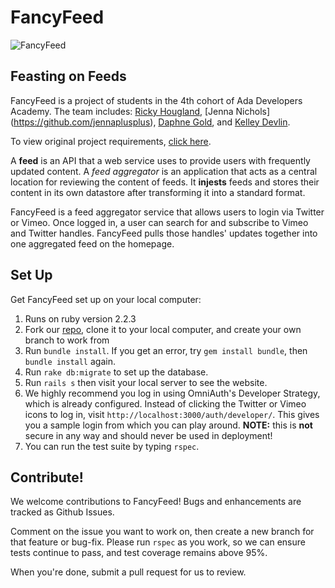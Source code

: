 # FancyFeed

![FancyFeed](http://cdn0.rubylane.com/shops/1089582/MCGP1514.1L.jpg)

## Feasting on Feeds

FancyFeed is a project of students in the 4th cohort of Ada Developers Academy. The team includes: [Ricky Hougland](https://github.com/hougland), [Jenna Nichols] (https://github.com/jennaplusplus), [Daphne Gold](https://github.com/daphnegold), and [Kelley Devlin](https://github.com/Kedevlin).

To view original project requirements, [click here](https://github.com/Ada-C4/seemore/blob/fancyfeed/master/README.md).

A **feed** is an API that a web service uses to provide users with frequently updated content. A *feed aggregator*  is an application that acts as a central location for reviewing the content of feeds. It **injests** feeds and stores their content in its own datastore after transforming it into a standard format.

FancyFeed is a feed aggregator service that allows users to login via Twitter or Vimeo. Once logged in, a user can search for and subscribe to Vimeo and Twitter handles. FancyFeed pulls those handles' updates together into one aggregated feed on the homepage.

## Set Up

Get FancyFeed set up on your local computer:

1. Runs on ruby version 2.2.3
2. Fork our [repo](https://github.com/jennaplusplus/seemore/tree/fancyfeed/master), clone it to your local computer, and create your own branch to work from
3. Run ```bundle install```. If you get an error, try ```gem install bundle```, then ```bundle install``` again.
4. Run ```rake db:migrate``` to set up the database.
5. Run ```rails s``` then visit your local server to see the website.
6. We highly recommend you log in using OmniAuth's Developer Strategy, which is already configured. Instead of clicking the Twitter or Vimeo icons to log in, visit ```http://localhost:3000/auth/developer/```. This gives you a sample login from which you can play around. **NOTE:** this is **not** secure in any way and should never be used in deployment!
7. You can run the test suite by typing ```rspec```.

## Contribute!
We welcome contributions to FancyFeed! Bugs and enhancements are tracked as Github Issues.

 Comment on the issue you want to work on, then create a new branch for that feature or bug-fix. Please run ```rspec``` as you work, so we can ensure tests continue to pass, and test coverage remains above 95%.

When you're done, submit a pull request for us to review.
